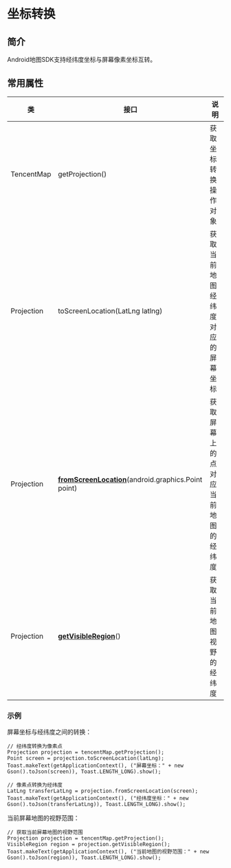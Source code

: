 # 坐标转换

## 简介

Android地图SDK支持经纬度坐标与屏幕像素坐标互转。

## 常用属性

| 类         | 接口                                                         | 说明                               |
| ---------- | ------------------------------------------------------------ | ---------------------------------- |
| TencentMap | getProjection()                                              | 获取坐标转换操作对象               |
| Projection | toScreenLocation(LatLng latlng)                              | 获取当前地图经纬度对应的屏幕坐标   |
| Projection | **[fromScreenLocation](https://lbs.qq.com/AndroidDocs/doc_3d/com/tencent/tencentmap/mapsdk/maps/Projection.html#fromScreenLocation-android.graphics.Point-)**(android.graphics.Point point) | 获取屏幕上的点对应当前地图的经纬度 |
| Projection | **[getVisibleRegion](https://lbs.qq.com/AndroidDocs/doc_3d/com/tencent/tencentmap/mapsdk/maps/Projection.html#getVisibleRegion--)**() | 获取当前地图视野的经纬度           |

### 示例

屏幕坐标与经纬度之间的转换：
```
// 经纬度转换为像素点
Projection projection = tencentMap.getProjection();
Point screen = projection.toScreenLocation(latLng);
Toast.makeText(getApplicationContext(), ("屏幕坐标：" + new Gson().toJson(screen)), Toast.LENGTH_LONG).show();

// 像素点转换为经纬度
LatLng transferLatLng = projection.fromScreenLocation(screen);
Toast.makeText(getApplicationContext(), ("经纬度坐标：" + new Gson().toJson(transferLatLng)), Toast.LENGTH_LONG).show();
```
当前屏幕地图的视野范围：
```
// 获取当前屏幕地图的视野范围
Projection projection = tencentMap.getProjection();
VisibleRegion region = projection.getVisibleRegion();
Toast.makeText(getApplicationContext(), ("当前地图的视野范围：" + new Gson().toJson(region)), Toast.LENGTH_LONG).show();
```

